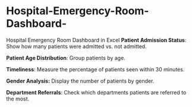 # Hospital-Emergency-Room-Dashboard-
Hospital Emergency Room Dashboard  in Excel
**Patient Admission Status**: Show how many patients were admitted vs. not admitted.

**Patient Age Distribution**: Group patients by age.

**Timeliness**: Measure the percentage of patients seen within 30 minutes.

**Gender Analysis:** Display the number of patients by gender. 

**Department Referrals**: Check which departments patients are referred to the most.

